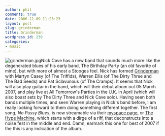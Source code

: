 ```yaml
---
author: phil
comments: true
date: 2006-11-09 11:23:23
layout: post
slug: grinderman
title: Grinderman
wordpress_id: 239
categories:
- music
---
```


![grinderman.jpg](http://fak3r.com/wp-content/uploads/2006/11/grinderman.jpg)Nick Cave has a new band that sounds much more like the degenerated blues of his early band, The Birthday Party (an old favorite of mine), but with more of almost a Stooges feel.  Nick has formed [Grinderman](http://www.myspace.com/grinderman) with Martyn Casey (of The Triffids), Warren Ellis (of The Dirty Three and The Bad Seeds) and Pat Sclavunous (of The Cramps).  It seems that Nick will also play guitar in the band, which will their debut album out 05 March 2007, and play live at All Tomorrow's Parties in the U.K. in April (which will also boast sets by The Dirty Three and Nick Cave solo).  Having seen both bands multiple times, and seen Warren playing in Nick's band before, I am really looking forward to them doing something different together.  The first song, _No Pussy Blues_, is now streamable via their [myspace page](http://www.myspace.com/grinderman), or [The Hype Machine](http://hype.non-standard.net/track/196794), which starts with a dirge of a riff, that deconstructs into a noise fest in the middle and end.  Damn, earmark this one for best of 2007 if the this is any indication of the album.
